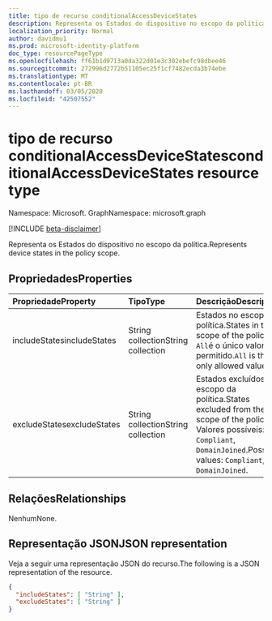 ```yaml
---
title: tipo de recurso conditionalAccessDeviceStates
description: Representa os Estados do dispositivo no escopo da política.
localization_priority: Normal
author: davidmu1
ms.prod: microsoft-identity-platform
doc_type: resourcePageType
ms.openlocfilehash: ff61b1d9713a0da322d01e3c302ebefc98dbee46
ms.sourcegitcommit: 272996d2772b51105ec25f1cf7482ecda3b74ebe
ms.translationtype: MT
ms.contentlocale: pt-BR
ms.lasthandoff: 03/05/2020
ms.locfileid: "42507552"
---
```

# <a name="conditionalaccessdevicestates-resource-type"></a><span data-ttu-id="5f132-103">tipo de recurso conditionalAccessDeviceStates</span><span class="sxs-lookup"><span data-stu-id="5f132-103">conditionalAccessDeviceStates resource type</span></span>

<span data-ttu-id="5f132-104">Namespace: Microsoft. Graph</span><span class="sxs-lookup"><span data-stu-id="5f132-104">Namespace: microsoft.graph</span></span>

[!INCLUDE [beta-disclaimer](../../includes/beta-disclaimer.md)]

<span data-ttu-id="5f132-105">Representa os Estados do dispositivo no escopo da política.</span><span class="sxs-lookup"><span data-stu-id="5f132-105">Represents device states in the policy scope.</span></span>

## <a name="properties"></a><span data-ttu-id="5f132-106">Propriedades</span><span class="sxs-lookup"><span data-stu-id="5f132-106">Properties</span></span>

| <span data-ttu-id="5f132-107">Propriedade</span><span class="sxs-lookup"><span data-stu-id="5f132-107">Property</span></span>     | <span data-ttu-id="5f132-108">Tipo</span><span class="sxs-lookup"><span data-stu-id="5f132-108">Type</span></span>        | <span data-ttu-id="5f132-109">Descrição</span><span class="sxs-lookup"><span data-stu-id="5f132-109">Description</span></span> |
|:-------------|:------------|:------------|
| <span data-ttu-id="5f132-110">includeStates</span><span class="sxs-lookup"><span data-stu-id="5f132-110">includeStates</span></span> | <span data-ttu-id="5f132-111">String collection</span><span class="sxs-lookup"><span data-stu-id="5f132-111">String collection</span></span> | <span data-ttu-id="5f132-112">Estados no escopo da política.</span><span class="sxs-lookup"><span data-stu-id="5f132-112">States in the scope of the policy.</span></span> <span data-ttu-id="5f132-113">`All`é o único valor permitido.</span><span class="sxs-lookup"><span data-stu-id="5f132-113">`All` is the only allowed value.</span></span> |
| <span data-ttu-id="5f132-114">excludeStates</span><span class="sxs-lookup"><span data-stu-id="5f132-114">excludeStates</span></span> | <span data-ttu-id="5f132-115">String collection</span><span class="sxs-lookup"><span data-stu-id="5f132-115">String collection</span></span> | <span data-ttu-id="5f132-116">Estados excluídos do escopo da política.</span><span class="sxs-lookup"><span data-stu-id="5f132-116">States excluded from the scope of the policy.</span></span> <span data-ttu-id="5f132-117">Valores possíveis: `Compliant`, `DomainJoined`.</span><span class="sxs-lookup"><span data-stu-id="5f132-117">Possible values: `Compliant`, `DomainJoined`.</span></span> |

## <a name="relationships"></a><span data-ttu-id="5f132-118">Relações</span><span class="sxs-lookup"><span data-stu-id="5f132-118">Relationships</span></span>

<span data-ttu-id="5f132-119">Nenhum</span><span class="sxs-lookup"><span data-stu-id="5f132-119">None.</span></span>

## <a name="json-representation"></a><span data-ttu-id="5f132-120">Representação JSON</span><span class="sxs-lookup"><span data-stu-id="5f132-120">JSON representation</span></span>

<span data-ttu-id="5f132-121">Veja a seguir uma representação JSON do recurso.</span><span class="sxs-lookup"><span data-stu-id="5f132-121">The following is a JSON representation of the resource.</span></span>

<!-- {
  "blockType": "resource",
  "optionalProperties": [
    "includeStates",
    "excludeStates"
  ],
  "@odata.type": "microsoft.graph.conditionalAccessDeviceStates",
  "baseType": null
}-->

```json
{
  "includeStates": [ "String" ],
  "excludeStates": [ "String" ]
}
```

<!-- uuid: 16cd6b66-4b1a-43a1-adaf-3a886856ed98
2019-02-04 14:57:30 UTC -->
<!-- {
  "type": "#page.annotation",
  "description": "conditionalAccessDeviceStates resource",
  "keywords": "",
  "section": "documentation",
  "tocPath": ""
}-->
